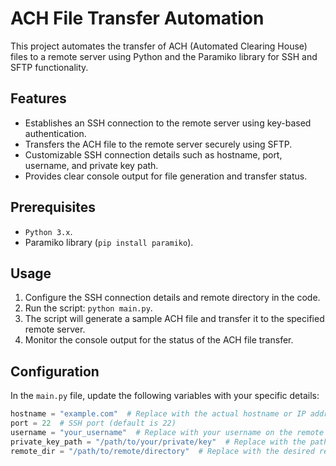 # ACH File Transfer Automation

This project automates the transfer of ACH (Automated Clearing House) files to a remote server using Python and the Paramiko library for SSH and SFTP functionality.

## Features

- Establishes an SSH connection to the remote server using key-based authentication.
- Transfers the ACH file to the remote server securely using SFTP.
- Customizable SSH connection details such as hostname, port, username, and private key path.
- Provides clear console output for file generation and transfer status.

## Prerequisites

- ```Python 3.x```.
- Paramiko library (`pip install paramiko`).

## Usage

1. Configure the SSH connection details and remote directory in the code.
2. Run the script: `python main.py`.
3. The script will generate a sample ACH file and transfer it to the specified remote server.
4. Monitor the console output for the status of the ACH file transfer.

## Configuration

In the `main.py` file, update the following variables with your specific details:

```python
hostname = "example.com"  # Replace with the actual hostname or IP address
port = 22  # SSH port (default is 22)
username = "your_username"  # Replace with your username on the remote server
private_key_path = "/path/to/your/private/key"  # Replace with the path to your private key file
remote_dir = "/path/to/remote/directory"  # Replace with the desired remote directory
